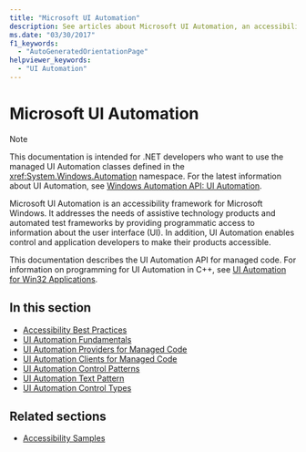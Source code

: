 ```yaml
---
title: "Microsoft UI Automation"
description: See articles about Microsoft UI Automation, an accessibility framework for Microsoft Windows. This documentation describes UI Automation API for managed code.
ms.date: "03/30/2017"
f1_keywords:
  - "AutoGeneratedOrientationPage"
helpviewer_keywords:
  - "UI Automation"
---
```

# Microsoft UI Automation

> [!NOTE]
> This documentation is intended for .NET developers who want to use the managed UI Automation classes defined in the <xref:System.Windows.Automation> namespace. For the latest information about UI Automation, see [Windows Automation API: UI Automation](/windows/win32/winauto/entry-uiauto-win32).

 Microsoft UI Automation is an accessibility framework for Microsoft Windows. It addresses the needs of assistive technology products and automated test frameworks by providing programmatic access to information about the user interface (UI). In addition, UI Automation enables control and application developers to make their products accessible.

 This documentation describes the UI Automation API for managed code. For information on programming for UI Automation in C++, see [UI Automation for Win32 Applications](/windows/desktop/winauto/windows-automation-api-portal).

## In this section

- [Accessibility Best Practices](accessibility-best-practices.md)
- [UI Automation Fundamentals](ui-automation-fundamentals.md)
- [UI Automation Providers for Managed Code](ui-automation-providers-for-managed-code.md)
- [UI Automation Clients for Managed Code](ui-automation-clients-for-managed-code.md)
- [UI Automation Control Patterns](ui-automation-control-patterns.md)
- [UI Automation Text Pattern](ui-automation-text-pattern.md)
- [UI Automation Control Types](ui-automation-control-types.md)

## Related sections

- [Accessibility Samples](https://github.com/Microsoft/WPF-Samples/tree/main/Accessibility)
